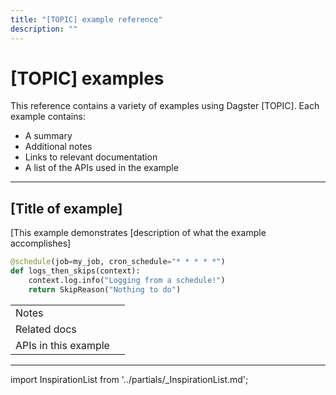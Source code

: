 ```yaml
---
title: "[TOPIC] example reference"
description: ""
---
```


# [TOPIC] examples

This reference contains a variety of examples using Dagster [TOPIC]. Each example contains:

- A summary
- Additional notes
- Links to relevant documentation
- A list of the APIs used in the example

---

## [Title of example]

[This example demonstrates [description of what the example accomplishes]

<!-- Example: This example demonstrates how to use resources in schedules. To specify a resource dependency, annotate the resource as a parameter to the schedule's function. -->

```python title="my_schedule.py"
@schedule(job=my_job, cron_schedule="* * * * *")
def logs_then_skips(context):
    context.log.info("Logging from a schedule!")
    return SkipReason("Nothing to do")
```

<!-- We need to fix the base table implemenatation before launch. This is a must. -->

| | |
|-|-|
| Notes | |
| Related docs | |
| APIs in this example | |

---

<!-- This section lists a few additional sources of inspiration, such as DOP and GitHub discussions. You shouldn't need to change anything here. -->

import InspirationList from '../partials/_InspirationList.md';

<InspirationList />